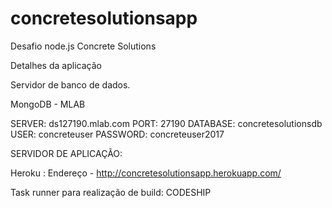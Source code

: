 # concretesolutionsapp
Desafio node.js Concrete Solutions

Detalhes da aplicação

Servidor de banco de dados.

MongoDB - MLAB

SERVER: ds127190.mlab.com
PORT: 27190
DATABASE: concretesolutionsdb 
USER: concreteuser
PASSWORD: concreteuser2017

SERVIDOR DE APLICAÇÃO:

Heroku : Endereço - http://concretesolutionsapp.herokuapp.com/

Task runner para realização de build:
CODESHIP


